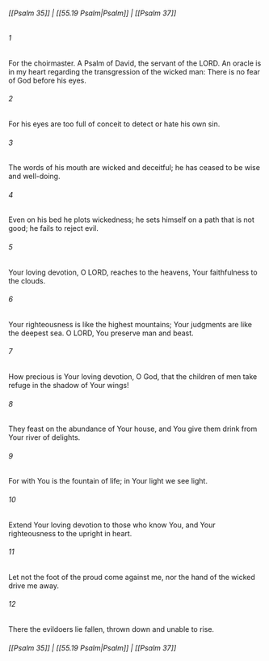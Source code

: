 
###### [[Psalm 35]] | [[55.19 Psalm|Psalm]] | [[Psalm 37]]

###### 1
For the choirmaster. A Psalm of David, the servant of the LORD. An oracle is in my heart regarding the transgression of the wicked man: There is no fear of God before his eyes.
###### 2
For his eyes are too full of conceit to detect or hate his own sin.
###### 3
The words of his mouth are wicked and deceitful; he has ceased to be wise and well-doing.
###### 4
Even on his bed he plots wickedness; he sets himself on a path that is not good; he fails to reject evil.
###### 5
Your loving devotion, O LORD, reaches to the heavens, Your faithfulness to the clouds.
###### 6
Your righteousness is like the highest mountains; Your judgments are like the deepest sea. O LORD, You preserve man and beast.
###### 7
How precious is Your loving devotion, O God, that the children of men take refuge in the shadow of Your wings!
###### 8
They feast on the abundance of Your house, and You give them drink from Your river of delights.
###### 9
For with You is the fountain of life; in Your light we see light.
###### 10
Extend Your loving devotion to those who know You, and Your righteousness to the upright in heart.
###### 11
Let not the foot of the proud come against me, nor the hand of the wicked drive me away.
###### 12
There the evildoers lie fallen, thrown down and unable to rise.

###### [[Psalm 35]] | [[55.19 Psalm|Psalm]] | [[Psalm 37]]
